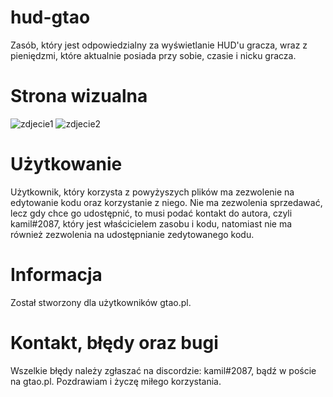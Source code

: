 # **hud-gtao**

Zasób, który jest odpowiedzialny za wyświetlanie HUD'u gracza, wraz z pieniędzmi, które aktualnie posiada przy sobie, czasie i nicku gracza.
# **Strona wizualna**
![zdjecie1](https://i.imgur.com/KzRlqEP.png)
![zdjecie2](https://cdn.discordapp.com/attachments/540571507873677362/703568748698796133/unknown.png)
# **Użytkowanie**
Użytkownik, który korzysta z powyżyszych plików ma zezwolenie na edytowanie kodu oraz korzystanie z niego. Nie ma zezwolenia sprzedawać, lecz gdy chce go udostępnić, to musi podać kontakt do autora, czyli kamil#2087, który jest właścicielem zasobu i kodu, natomiast nie ma również zezwolenia na udostępnianie zedytowanego kodu.

# **Informacja**
Został stworzony dla użytkowników gtao.pl.

# **Kontakt, błędy oraz bugi**
Wszelkie błędy należy zgłaszać na discordzie: kamil#2087, bądź w poście na gtao.pl.
Pozdrawiam i życzę miłego korzystania.

